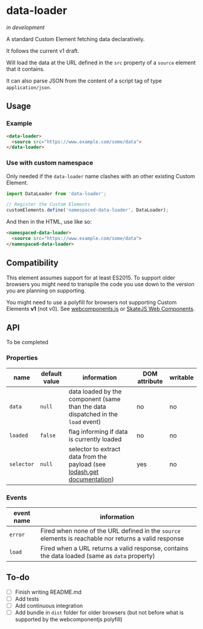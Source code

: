 data-loader
===========

_in development_

A standard Custom Element fetching data declaratively.

It follows the current v1 draft.

Will load the data at the URL defined in the `src` property of a
`source` element that it contains.

It can also parse JSON from the content of a script tag of type
`application/json`.

## Usage

### Example
```html
<data-loader>
  <source src="https://www.example.com/some/data">
</data-loader>
```

### Use with custom namespace

Only needed if the `data-loader` name clashes with an other existing
Custom Element.

```js
import DataLoader from 'data-loader';

// Register the Custom Elements
customElements.define('namespaced-data-loader', DataLoader);
```

And then in the HTML, use like so:

```html
<namespaced-data-loader>
  <source src="https://www.example.com/some/data">
</namespaced-data-loader>
```

## Compatibility

This element assumes support for at least ES2015.
To support older browsers you might need to transpile the code you use
down to the version you are planning on supporting.

You might need to use a polyfill for browsers not supporting Custom
Elements **v1** (not v0).
See [webcomponents.js](https://github.com/webcomponents/webcomponentsjs) or
[SkateJS Web Components](https://github.com/skatejs/web-components).

## API

To be completed

### Properties


|name|default value|information|DOM attribute|writable|
|----|-------------|-----------|-------------|--------|
|`data`|`null`|data loaded by the component (same than the data dispatched in the `load` event)|no|no|
|`loaded`|`false`|flag informing if data is currently loaded|no|no|
|`selector`|`null`|selector to extract data from the payload (see [lodash.get documentation](https://lodash.com/docs#get))|yes|no|

### Events

|event name|information|
|----------|-----------|
|`error`|Fired when none of the URL defined in the `source` elements is reachable nor returns a valid response|
|`load`|Fired when a URL returns a valid response, contains the data loaded (same as `data` property)|


## To-do

 - [ ] Finish writing README.md
 - [ ] Add tests
 - [ ] Add continuous integration
 - [ ] Add bundle in `dist` folder for older browsers (but not before what is supported by the webcomponentjs polyfill)

